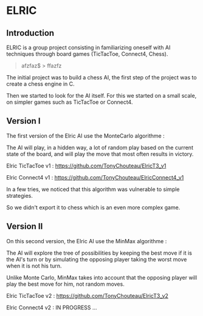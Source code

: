# ELRIC

## Introduction

ELRIC is a group project consisting in familiarizing oneself with AI techniques through board games (TicTacToe, Connect4, Chess).

>afzfaz$
\> ffazfz

The initial project was to build a chess AI, the first step of the project was to create a chess engine in C. 

Then we started to look for the AI itself. For this we started on a small scale, on simpler games such as TicTacToe or Connect4.

## Version I

The first version of the Elric AI use the MonteCarlo algorithme : 

The AI will play, in a hidden way, a lot of random play based on the current state of the board, and will play the move that most often results in victory.

Elric TicTacToe v1 : https://github.com/TonyChouteau/ElricT3_v1

Elric Connect4 v1 : https://github.com/TonyChouteau/ElricConnect4_v1

In a few tries, we noticed that this algorithm was vulnerable to simple strategies. 

So we didn't export it to chess which is an even more complex game.

## Version II

On this second version, the Elric AI use the MinMax algorithme :

The AI will explore the tree of possibilities by keeping the best move if it is the AI's turn or by simulating the opposing player taking the worst move when it is not his turn.

Unlike Monte Carlo, MinMax takes into account that the opposing player will play the best move for him, not random moves.

Elric TicTacToe v2 : https://github.com/TonyChouteau/ElricT3_v2

Elric Connect4 v2 : IN PROGRESS ...
